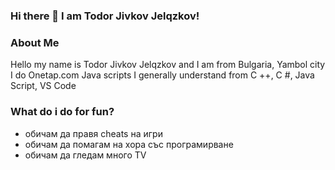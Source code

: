 ### Hi there 👋 I am Todor Jivkov Jelqzkov!

<!--
**froozen34/froozen34** is a ✨ _special_ ✨ repository because its `README.md` (this file) appears on your GitHub profile.

Here are some ideas to get you started:

- 🔭 I’m currently working on ...
- 🌱 I’m currently learning ...
- 👯 I’m looking to collaborate on ...
- 🤔 I’m looking for help with ...
- 💬 Ask me about ...
- 📫 How to reach me: ...
- 😄 Pronouns: ...
- ⚡ Fun fact: ...
-->

### About Me
Hello my name is Todor Jivkov Jelqzkov and I am from Bulgaria, Yambol city I do Onetap.com Java scripts I generally understand from C ++, C #, Java Script, VS Code

### What do i do for fun?
- обичам да правя cheats на игри
- обичам да помагам на хора със програмирване
- обичам да гледам много TV
